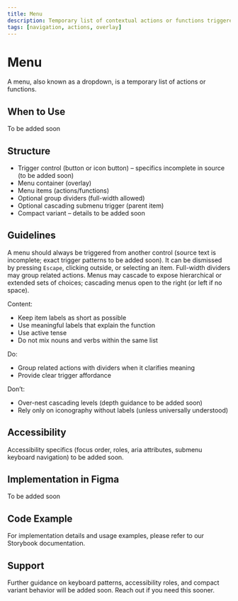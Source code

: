 ```yaml
---
title: Menu
description: Temporary list of contextual actions or functions triggered from another control.
tags: [navigation, actions, overlay]
---
```


# Menu

A menu, also known as a dropdown, is a temporary list of actions or functions.

## When to Use

To be added soon

## Structure

- Trigger control (button or icon button) – specifics incomplete in source (to be added soon)
- Menu container (overlay)
- Menu items (actions/functions)
- Optional group dividers (full-width allowed)
- Optional cascading submenu trigger (parent item)
- Compact variant – details to be added soon

## Guidelines

A menu should always be triggered from another control (source text is incomplete; exact trigger patterns to be added soon). It can be dismissed by pressing `Escape`, clicking outside, or selecting an item. Full-width dividers may group related actions. Menus may cascade to expose hierarchical or extended sets of choices; cascading menus open to the right (or left if no space).

Content:

- Keep item labels as short as possible
- Use meaningful labels that explain the function
- Use active tense
- Do not mix nouns and verbs within the same list

Do:

- Group related actions with dividers when it clarifies meaning
- Provide clear trigger affordance

Don’t:

- Over-nest cascading levels (depth guidance to be added soon)
- Rely only on iconography without labels (unless universally understood)

## Accessibility

Accessibility specifics (focus order, roles, aria attributes, submenu keyboard navigation) to be added soon.

## Implementation in Figma

To be added soon

## Code Example

For implementation details and usage examples, please refer to our Storybook documentation.

## Support

Further guidance on keyboard patterns, accessibility roles, and compact variant behavior will be added soon. Reach out if you need this sooner.
